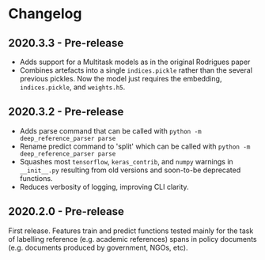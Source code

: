 # Changelog 

## 2020.3.3 - Pre-release

* Adds support for a Multitask models as in the original Rodrigues paper
* Combines artefacts into a single `indices.pickle` rather than the several previous pickles. Now the model just requires the embedding, `indices.pickle`, and `weights.h5`.

## 2020.3.2 - Pre-release

* Adds parse command that can be called with `python -m deep_reference_parser parse` 
* Rename predict command to 'split' which can be called with `python -m deep_reference_parser parse` 
* Squashes most `tensorflow`, `keras_contrib`, and `numpy` warnings in `__init__.py` resulting from old versions and soon-to-be deprecated functions.
* Reduces verbosity of logging, improving CLI clarity.

## 2020.2.0 - Pre-release

First release. Features train and predict functions tested mainly for the task of labelling reference (e.g. academic references) spans in policy documents (e.g. documents produced by government, NGOs, etc).

